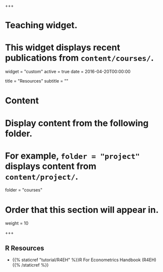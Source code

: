 +++
# Teaching widget.
# This widget displays recent publications from `content/courses/`.
widget = "custom"
active = true
date = 2016-04-20T00:00:00

title = "Resources"
subtitle = ""

# Content
# Display content from the following folder.
# For example, `folder = "project"` displays content from `content/project/`.
folder = "courses"

# Order that this section will appear in.
weight = 10

+++

## R Resources 
* {{% staticref "tutorial/R4EH" %}}R For Econometrics Handbook (R4EH) {{% /staticref %}} 


